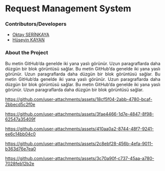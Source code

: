 # Request Management System

### Contributors/Developers
- [Oktay SERİNKAYA](https://github.com/oktayserinkaya)
- [Hüseyin KAYAN](https://github.com/hsynkyn)

### About the Project
<p align="justify">
  Bu metin GitHub’da genelde iki yana yaslı görünür.
  Uzun paragraflarda daha düzgün bir blok görüntüsü sağlar.
  Bu metin GitHub’da genelde iki yana yaslı görünür.
  Uzun paragraflarda daha düzgün bir blok görüntüsü sağlar.
  Bu metin GitHub’da genelde iki yana yaslı görünür.
  Uzun paragraflarda daha düzgün bir blok görüntüsü sağlar.
  Bu metin GitHub’da genelde iki yana yaslı görünür.
  Uzun paragraflarda daha düzgün bir blok görüntüsü sağlar.
</p>


https://github.com/user-attachments/assets/18cf5f04-2abb-4780-bcaf-2bbecd5c2f0e

https://github.com/user-attachments/assets/3fae4466-1d7e-4847-8f98-62547a35409f

https://github.com/user-attachments/assets/410aa0a2-8744-48f7-9241-ee6c14bb04c0

https://github.com/user-attachments/assets/2c8ebf28-456b-4efa-9011-b363d76e7ea0

https://github.com/user-attachments/assets/3c70a90f-c737-45aa-a780-7028feb12b2e
